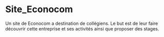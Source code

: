 # Site_Econocom

Un site de Econocom a destination de collégiens.
Le but est de leur faire découvrir cette entreprise et ses activités ainsi que proposer des stages.
